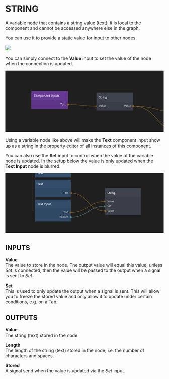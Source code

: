 # STRING

A variable node that contains a string value (text), it is local to the component and cannot be accessed anywhere else in the graph.

You can use it to provide a static value for input to other nodes.

<div class="ndl-images">
    <img src="/guides/variables-and-objects/local-string.png" class="ndl-image large"></img>  
</div>

You can simply connect to the **Value** input to set the value of the node when the connection is updated.

<div class="ndl-images">
    <img src="/nodes/data/string-1.png" class="ndl-image large"></img>  
</div>

Using a variable node like above will make the **Text** component input show up as a string in the property editor of all instances of this component.

You can also use the **Set** input to control when the value of the variable node is updated. In the setup below the value is only updated when the **Text Input** node is blurred.

<div class="ndl-images">
    <img src="/nodes/data/string-2.png" class="ndl-image large"></img>  
</div>

## INPUTS

**Value**  
The value to store in the node. The output value will equal this value, unless _Set_
is connected, then the value will be passed to the output when a signal is sent to _Set_.

**Set**  
This is used to only update the output when a signal is sent. This will allow you to freeze
the stored value and only allow it to update under certain conditions, e.g. on a Tap.

## OUTPUTS

**Value**  
The string (text) stored in the node.

**Length**  
The length of the string (text) stored in the node, i.e. the number of characters and spaces.

**Stored**  
A signal send when the value is updated via the _Set_ input.

</div>
